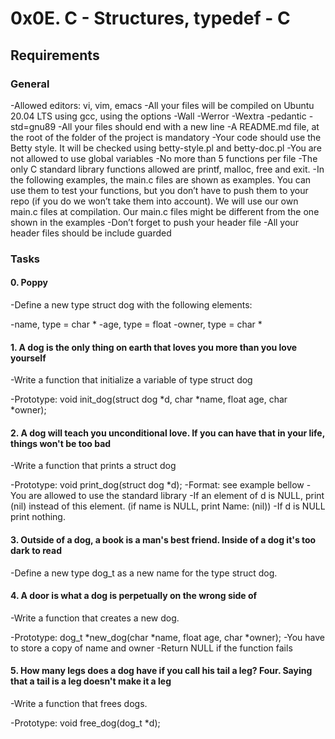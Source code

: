 #	0x0E. C - Structures, typedef - C

##	Requirements

###	General
-Allowed editors: vi, vim, emacs
-All your files will be compiled on Ubuntu 20.04 LTS using gcc, using the options -Wall -Werror -Wextra -pedantic -std=gnu89
-All your files should end with a new line
-A README.md file, at the root of the folder of the project is mandatory
-Your code should use the Betty style. It will be checked using betty-style.pl and betty-doc.pl
-You are not allowed to use global variables
-No more than 5 functions per file
-The only C standard library functions allowed are printf, malloc, free and exit.
-In the following examples, the main.c files are shown as examples. You can use them to test your functions, but you don’t have to push them to your repo (if you do we won’t take them into account). We will use our own main.c files at compilation. Our main.c files might be different from the one shown in the examples
-Don’t forget to push your header file
-All your header files should be include guarded

###	Tasks

####	0. Poppy
-Define a new type struct dog with the following elements:

-name, type = char *
-age, type = float
-owner, type = char *

####	1. A dog is the only thing on earth that loves you more than you love yourself

-Write a function that initialize a variable of type struct dog

-Prototype: void init_dog(struct dog *d, char *name, float age, char *owner);

####	2. A dog will teach you unconditional love. If you can have that in your life, things won't be too bad

-Write a function that prints a struct dog

-Prototype: void print_dog(struct dog *d);
-Format: see example bellow
-You are allowed to use the standard library
-If an element of d is NULL, print (nil) instead of this element. (if name is NULL, print Name: (nil))
-If d is NULL print nothing.

####	3. Outside of a dog, a book is a man's best friend. Inside of a dog it's too dark to read

-Define a new type dog_t as a new name for the type struct dog.

####	4. A door is what a dog is perpetually on the wrong side of

-Write a function that creates a new dog.

-Prototype: dog_t *new_dog(char *name, float age, char *owner);
-You have to store a copy of name and owner
-Return NULL if the function fails

####	5. How many legs does a dog have if you call his tail a leg? Four. Saying that a tail is a leg doesn't make it a leg

-Write a function that frees dogs.

-Prototype: void free_dog(dog_t *d);
